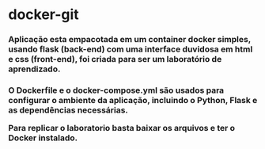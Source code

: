 # docker-git
<h3>Aplicação esta empacotada em um container docker simples, usando flask (back-end) com uma interface duvidosa em html e css (front-end), foi criada para ser um laboratório de aprendizado.<h3>

O Dockerfile e o docker-compose.yml são usados para configurar o ambiente da aplicação, incluindo o Python, Flask e as dependências necessárias.

Para replicar o laboratorio basta baixar os arquivos e ter o Docker instalado.